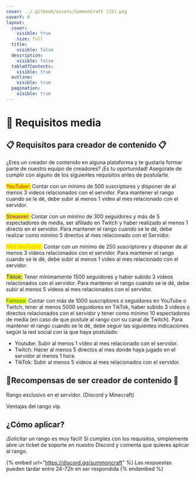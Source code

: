 ```yaml
---
cover: ../.gitbook/assets/SummonCraft (15).png
coverY: 0
layout:
  cover:
    visible: true
    size: full
  title:
    visible: false
  description:
    visible: false
  tableOfContents:
    visible: true
  outline:
    visible: true
  pagination:
    visible: true
---
```


# 📃 Requisitos media

## 📋 Requisitos para creador de contenido 📋

¿Eres un creador de contenido en alguna plataforma y te gustaría formar parte de nuestro equipo de creadores? ¡Es tu oportunidad! Asegúrate de cumplir con alguno de los siguientes requisitos antes de postularte.

<mark style="color:red;">YouTuber:</mark> Contar con un mínimo de 500 suscriptores y disponer de al menos 3 videos relacionados con el servidor. Para mantener el rango cuando se le dé, debe subir al menos 1 video al mes relacionado con el servidor.

<mark style="color:purple;">Streamer:</mark> Contar con un mínimo de 300 seguidores y más de 5 espectadores de media, ser afiliado en Twitch y haber realizado al menos 1 directo en el servidor. Para mantener el rango cuando se le dé, debe realizar como mínimo 5 directos al mes relacionado con el Servidor.

<mark style="color:orange;">Mini YouTuber:</mark> Contar con un mínimo de 250 suscriptores y disponer de al menos 3 vídeos relacionados con el servidor. Para mantener el rango cuando se le dé, debe subir al menos 1 video al mes relacionado con el servidor.

<mark style="color:blue;">Tiktok:</mark> Tener mínimamente 1500 seguidores y haber subido 3 videos relacionados con el servidor. Para mantener el rango cuando se le dé, debe subir al menos 5 videos al mes relacionados con el servidor.

<mark style="color:green;">Famoso:</mark> Contar con más de 1000 suscriptores o seguidores en YouTube o Twitch, tener al menos 5000 seguidores en TikTok, haber subido 3 videos o directos relacionados con el servidor y tener como mínimo 10 espectadores de media (en caso de que postule al rango con su canal de Twitch). Para mantener el rango cuando se le dé, debe seguir las siguientes indicaciones según la red social con la que haya postulado:

* Youtube: Subir al menos 1 video al mes relacionado con el servidor.
* Twitch: Hacer al menos 5 directos al mes donde haya jugado en el servidor al menos 1 hora.
* TikTok: Subir al menos 5 videos al mes relacionados con el servidor.

## 📌Recompensas de ser creador de contenido 📌

Rango exclusivo en el servidor. (Discord y Minecraft)

Ventajas del rango vip.

## ¿Cómo aplicar?

¡Solicitar un rango es muy fácil! Si cumples con los requisitos, simplemente abre un ticket de soporte en nuestro Discord y comenta que quieres aplicar al rango.

{% embed url="https://discord.gg/summoncraft" %}
Las respuestas pueden tardar entre 24-72h en ser respondida
{% endembed %}
